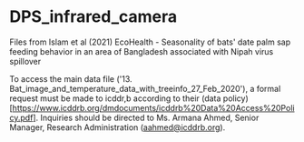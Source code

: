 # DPS_infrared_camera

Files from Islam et al (2021) EcoHealth - Seasonality of bats' date palm sap feeding behavior in an area of Bangladesh associated with Nipah virus spillover

To access the main data file ('13. Bat_image_and_temperature_data_with_treeinfo_27_Feb_2020'), a formal request must be made to icddr,b according to their (data policy)[https://www.icddrb.org/dmdocuments/icddrb%20Data%20Access%20Policy.pdf]. Inquiries should be directed to Ms. Armana Ahmed, Senior Manager, Research Administration (aahmed@icddrb.org).
